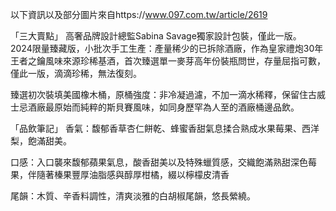 以下資訊以及部分圖片來自https://www.097.com.tw/article/2619

「三大賣點」
高奢品牌設計總監Sabina Savage獨家設計包裝，僅此一版。
2024限量臻藏版，小批次手工生產：產量稀少的已拆除酒廠，作為皇家禮炮30年王者之鑰風味來源珍稀基酒，首次臻選單一麥芽高年份裝瓶問世，存量屈指可數，僅此一版，滴滴珍稀，無法復刻。

臻選初次裝填美國橡木桶，原桶強度：非冷凝過濾，不加一滴水稀釋，保留住古威士忌酒廠最原始而純粹的斯貝賽風味，如同身歷罕為人至的酒廠桶邊品飲。

「品飲筆記」
香氣：馥郁香草杏仁餅乾、蜂蜜香甜氣息揉合熟成水果莓果、西洋梨，飽滿甜美。

口感：入口襲來馥郁蘋果氣息，酸香甜美以及特殊蠟質感，交織飽滿熟甜深色莓果，伴隨著榛果豐厚油脂感與醇厚柑橘，綴以檸檬皮清香

尾韻：木質、辛香料調性，清爽淡雅的白胡椒尾韻，悠長縈繞。